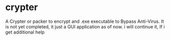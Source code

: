 # crypter
A Crypter or packer to encrypt and .exe executable to Bypass Anti-Virus. It is not yet completed, it just a GUI application as of now. i will continue it, If i get additional help
